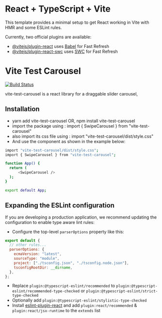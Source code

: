 # React + TypeScript + Vite

This template provides a minimal setup to get React working in Vite with HMR and some ESLint rules.

Currently, two official plugins are available:

- [@vitejs/plugin-react](https://github.com/vitejs/vite-plugin-react/blob/main/packages/plugin-react/README.md) uses [Babel](https://babeljs.io/) for Fast Refresh
- [@vitejs/plugin-react-swc](https://github.com/vitejs/vite-plugin-react-swc) uses [SWC](https://swc.rs/) for Fast Refresh

# Vite Test Carousel

[![Build Status](https://travis-ci.org/joemccann/dillinger.svg?branch=master)](https://travis-ci.org/joemccann/dillinger)

vite-test-carousel is a react library for a draggable slider carousel,

## Installation

- yarn add vite-test-carousel OR, npm install vite-test-carousel
- import the package using : import { SwipeCarousel } from "vite-test-carousel"
- also import its css file using : import "vite-test-carousel/dist/style.css"
- And use the component as shown in the example below:

```sh
import "vite-test-carousel/dist/style.css";
import { SwipeCarousel } from "vite-test-carousel";

function App() {
  return (
      <SwipeCarousel />
  );
}

export default App;
```

[git-repo-url]: https://github.com/pawanbhatta/carousel.git

## Expanding the ESLint configuration

If you are developing a production application, we recommend updating the configuration to enable type aware lint rules:

- Configure the top-level `parserOptions` property like this:

```js
export default {
  // other rules...
  parserOptions: {
    ecmaVersion: "latest",
    sourceType: "module",
    project: ["./tsconfig.json", "./tsconfig.node.json"],
    tsconfigRootDir: __dirname,
  },
};
```

- Replace `plugin:@typescript-eslint/recommended` to `plugin:@typescript-eslint/recommended-type-checked` or `plugin:@typescript-eslint/strict-type-checked`
- Optionally add `plugin:@typescript-eslint/stylistic-type-checked`
- Install [eslint-plugin-react](https://github.com/jsx-eslint/eslint-plugin-react) and add `plugin:react/recommended` & `plugin:react/jsx-runtime` to the `extends` list
